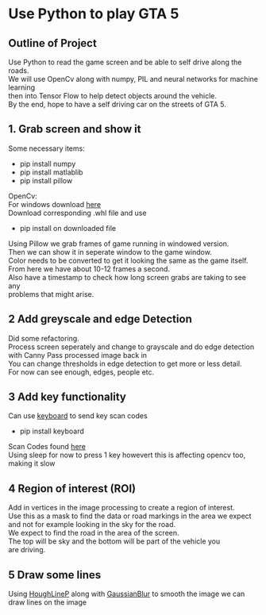 # Use Python to play GTA 5

## Outline of Project
Use Python to read the game screen and be able to self drive along the roads.  
We will use OpenCv along with numpy, PIL and neural networks for machine learning  
then into Tensor Flow to help detect objects around the vehicle.  
By the end, hope to have a self driving car on the streets of GTA 5.

## 1. Grab screen and show it
Some necessary items:  
* pip install numpy  
* pip install matlablib  
* pip install pillow  

OpenCv:  
For windows download [here](https://www.lfd.uci.edu/~gohlke/pythonlibs/#opencv)  
Download corresponding .whl file and use 
* pip install on downloaded file

Using Pillow we grab frames of game running in windowed version.  
Then we can show it in seperate window to the game window.  
Color needs to be converted to get it looking the same as the game itself.  
From here we have about 10-12 frames a second.  
Also have a timestamp to check how long screen grabs are taking to see any  
problems that might arise.

## 2 Add greyscale and edge Detection
Did some refactoring.   
Process screen seperately and change to grayscale and do edge detection with Canny
Pass processed image back in  
You can change thresholds in edge detection to get more or less detail.  
For now can see enough, edges, people etc.

## 3 Add key functionality
Can use [keyboard](https://github.com/boppreh/keyboard) to send key scan codes
* pip install keyboard  
  
Scan Codes found [here](http://www.gamespp.com/directx/directInputKeyboardScanCodes.html)  
Using sleep for now to press 1 key howevert this is affecting opencv
too, making it slow

## 4 Region of interest (ROI)
Add in vertices in the image processing to create a region of interest.  
Use this as a mask to find the data or road markings in the area we expect  
and not for example looking in the sky for the road.  
We expect to find the road in the area of the screen.  
The top will be sky and the bottom will be part of the vehicle you  
are driving.  

## 5 Draw some lines

Using [HoughLineP](https://docs.opencv.org/3.0-beta/doc/py_tutorials/py_imgproc/py_houghlines/py_houghlines.html) 
along with [GaussianBlur](https://docs.opencv.org/3.0-beta/doc/py_tutorials/py_imgproc/py_filtering/py_filtering.html) to smooth the image we can  
draw lines on the image 